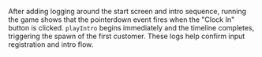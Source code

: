 After adding logging around the start screen and intro sequence, running the game shows that the pointerdown event fires when the "Clock In" button is clicked. `playIntro` begins immediately and the timeline completes, triggering the spawn of the first customer. These logs help confirm input registration and intro flow.
